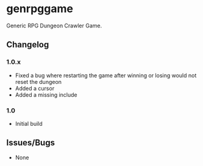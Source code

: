 # genrpggame
Generic RPG Dungeon Crawler Game.

## Changelog
### 1.0.x
* Fixed a bug where restarting the game after winning or losing would not reset the dungeon
* Added a cursor
* Added a missing include
### 1.0
* Initial build

## Issues/Bugs
* None
